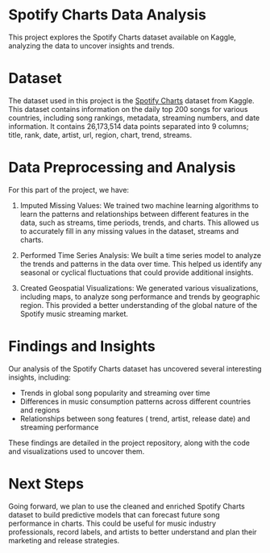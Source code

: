 # Spotify Charts Data Analysis

This project explores the Spotify Charts dataset available on Kaggle, analyzing the data to uncover insights and trends.

# Dataset

The dataset used in this project is the [Spotify Charts](https://www.kaggle.com/datasets/dhruvildave/spotify-charts) dataset from Kaggle. This dataset contains information on the daily top 200 songs for various countries, including song rankings, metadata, streaming numbers, and date information. It contains 26,173,514 data points separated into 9 columns; title, rank, date, artist, url, region, chart, trend, streams.

# Data Preprocessing and Analysis

For this part of the project, we have:

1. Imputed Missing Values: We trained two machine learning algorithms to learn the patterns and relationships between different features in the data, such as streams, time periods, trends, and charts. This allowed us to accurately fill in any missing values in the dataset, streams and charts. 

2. Performed Time Series Analysis: We built a time series model to analyze the trends and patterns in the data over time. This helped us identify any seasonal or cyclical fluctuations that could provide additional insights.

3. Created Geospatial Visualizations: We generated various visualizations, including maps, to analyze song performance and trends by geographic region. This provided a better understanding of the global nature of the Spotify music streaming market.

# Findings and Insights

Our analysis of the Spotify Charts dataset has uncovered several interesting insights, including:

- Trends in global song popularity and streaming over time
- Differences in music consumption patterns across different countries and regions
- Relationships between song features ( trend, artist, release date) and streaming performance

These findings are detailed in the project repository, along with the code and visualizations used to uncover them.

# Next Steps

Going forward, we plan to use the cleaned and enriched Spotify Charts dataset to build predictive models that can forecast future song performance in charts. This could be useful for music industry professionals, record labels, and artists to better understand and plan their marketing and release strategies.
